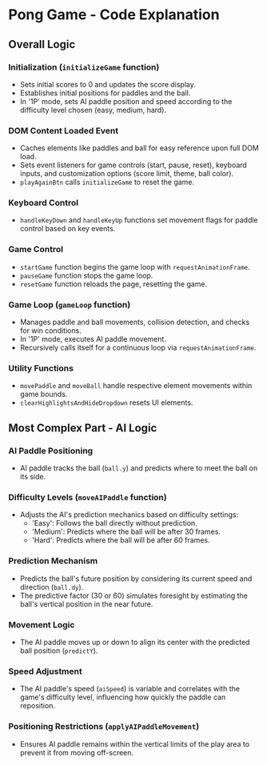 # Pong Game - Code Explanation

## Overall Logic

### Initialization (`initializeGame` function)

- Sets initial scores to 0 and updates the score display.
- Establishes initial positions for paddles and the ball.
- In '1P' mode, sets AI paddle position and speed according to the difficulty level chosen (easy, medium, hard).

### DOM Content Loaded Event

- Caches elements like paddles and ball for easy reference upon full DOM load.
- Sets event listeners for game controls (start, pause, reset), keyboard inputs, and customization options (score limit, theme, ball color).
- `playAgainBtn` calls `initializeGame` to reset the game.

### Keyboard Control

- `handleKeyDown` and `handleKeyUp` functions set movement flags for paddle control based on key events.

### Game Control

- `startGame` function begins the game loop with `requestAnimationFrame`.
- `pauseGame` function stops the game loop.
- `resetGame` function reloads the page, resetting the game.

### Game Loop (`gameLoop` function)

- Manages paddle and ball movements, collision detection, and checks for win conditions.
- In '1P' mode, executes AI paddle movement.
- Recursively calls itself for a continuous loop via `requestAnimationFrame`.

### Utility Functions

- `movePaddle` and `moveBall` handle respective element movements within game bounds.
- `clearHighlightsAndHideDropdown` resets UI elements.

## Most Complex Part - AI Logic

### AI Paddle Positioning

- AI paddle tracks the ball (`ball.y`) and predicts where to meet the ball on its side.

### Difficulty Levels (`moveAIPaddle` function)

- Adjusts the AI's prediction mechanics based on difficulty settings:
  - 'Easy': Follows the ball directly without prediction.
  - 'Medium': Predicts where the ball will be after 30 frames.
  - 'Hard': Predicts where the ball will be after 60 frames.

### Prediction Mechanism

- Predicts the ball's future position by considering its current speed and direction (`ball.dy`).
- The predictive factor (30 or 60) simulates foresight by estimating the ball's vertical position in the near future.

### Movement Logic

- The AI paddle moves up or down to align its center with the predicted ball position (`predictY`).

### Speed Adjustment

- The AI paddle's speed (`aiSpeed`) is variable and correlates with the game's difficulty level, influencing how quickly the paddle can reposition.

### Positioning Restrictions (`applyAIPaddleMovement`)

- Ensures AI paddle remains within the vertical limits of the play area to prevent it from moving off-screen.

